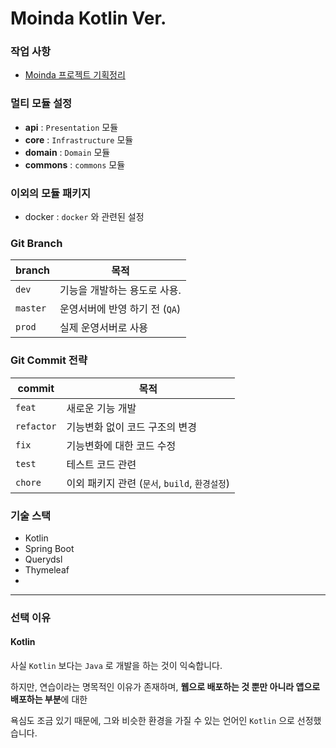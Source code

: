 # Moinda Kotlin Ver.

### 작업 사항
- [Moinda 프로젝트 기획정리](https://jumpy-cylinder-eb2.notion.site/Moinda-Mo-Gak-Ko-bbf965c56d094a9aabe44810025c1fc9)

### 멀티 모듈 설정
- **api** : `Presentation` 모듈
- **core** : `Infrastructure` 모듈
- **domain** : `Domain` 모듈
- **commons** : `commons` 모듈

### 이외의 모듈 패키지

- docker : `docker` 와 관련된 설정

### Git Branch 

| branch   | 목적                   |
|----------|----------------------|
| `dev`    | 기능을 개발하는 용도로 사용.     |
| `master` | 운영서버에 반영 하기 전 (`QA`) |
| `prod`   | 실제 운영서버로 사용          |

### Git Commit 전략

| commit     | 목적                                |
|------------|-----------------------------------|
| `feat`     | 새로운 기능 개발                         |
| `refactor` | 기능변화 없이 코드 구조의 변경                 |
| `fix`      | 기능변화에 대한 코드 수정                    |
| `test`     | 테스트 코드 관련                         |
| `chore`    | 이외 패키지 관련 (`문서`, `build`, `환경설정`) |

### 기술 스택
- Kotlin
- Spring Boot
- Querydsl
- Thymeleaf
- 
---

### 선택 이유

#### Kotlin

사실 `Kotlin` 보다는 `Java` 로 개발을 하는 것이 익숙합니다.

하지만, 연습이라는 명목적인 이유가 존재하며, **웹으로 배포하는 것 뿐만 아니라 앱으로 배포하는 부분**에 대한

욕심도 조금 있기 때문에, 그와 비슷한 환경을 가질 수 있는 언어인 `Kotlin` 으로 선정했습니다.

